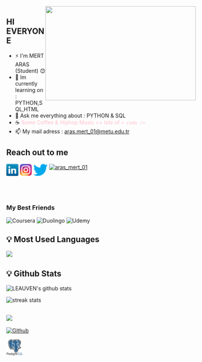<img src="https://media4.giphy.com/media/iIqmM5tTjmpOB9mpbn/giphy.gif?cid=790b76116b9389cfaacfa677c51f7fd2bb8000ad89578f7e&amp;rid=giphy.gif&amp;ct=g" align="right" width="400" height="250">


## HI EVERYONE ##
* ⚡ I'm MERT ARAS (Student) :blush:
* 🌱 Im currently learning on : PYTHON,SQL,HTML 
* 💬 Ask me everything about : PYTHON & SQL  
* :coffee: <font color="pink">Some Coffee & Hiphop Music == lots of `< code />` </font> 
* 📫 My mail adress : aras.mert_01@metu.edu.tr

## Reach out to me

[![LinkedIn](icons/linkedin.png)](https://www.linkedin.com/in/mert-aras/)
[![Instagram](icons/instagram.png)](https://www.instagram.com/merrtarrass/?hl=en)
[![Twitter](icons/twitter.png)](https://twitter.com/MertArrass)
<a href="https://www.hackerrank.com/aras_mert_01" target="blank"><img align="top" src="https://raw.githubusercontent.com/rahuldkjain/github-profile-readme-generator/master/src/images/icons/Social/hackerrank.svg" alt="aras_mert_01" height="32" width="32" /></a>

<br />
<br />



### My Best Friends
![Coursera](https://img.shields.io/badge/Coursera-0056D2.svg?style=for-the-badge&logo=Coursera&logoColor=white)
![Duolingo](https://img.shields.io/badge/Duolingo-4DC730.svg?style=for-the-badge&logo=Duolingo&logoColor=white) 
![Udemy](https://img.shields.io/badge/Udemy-EC5252?style=for-the-badge&logo=Udemy&logoColor=white)

## <summary>:bulb:  Most Used Languages</summary>
<img src="https://github-readme-stats.vercel.app/api/top-langs/?username=Leauven&count_private=true&layout=compact&theme=dark" >

<br />

## <summary>:bulb: Github Stats</summary>
![LEAUVEN's github stats](https://github-readme-stats.vercel.app/api?username=LEAUVEN&show_icons=true&theme=highcontrast)

![streak stats](https://github-readme-streak-stats.herokuapp.com/?user=Leauven)
<br />
<br />

![](https://visitor-badge.laobi.icu/badge?page_id=Leauven.Leauven)

[![Github](https://img.shields.io/github/followers/Leauven?label=Follow&style=social)](https://github.com/Leauven)


<a href="https://www.postgresql.org" target="_blank" rel=”noopener”> <img src="https://raw.githubusercontent.com/devicons/devicon/master/icons/postgresql/postgresql-original-wordmark.svg" alt="postgresql" width="45" height="45"/> </a>

